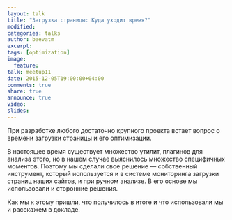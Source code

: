 ```yaml
---
layout: talk
title: "Загрузка страницы: Куда уходит время?"
modified:
categories: talks
author: baevatm
excerpt:
tags: [optimization]
image:
  feature:
talk: meetup11
date: 2015-12-05T19:00:00+04:00
comments: true
share: true
announce: true 
video: 
slides: 
---
```



При разработке любого достаточно крупного проекта встает вопрос 
о времени загрузки страницы и его оптимизации.

В настоящее время существует множество утилит, плагинов для анализа этого, 
но в нашем случае выяснилось множество специфичных моментов. 
Поэтому мы сделали свое решение &mdash; собственный инструмент, 
который используется и в системе мониторинга загрузки страниц наших сайтов, и при ручном анализе. 
В его основе мы использовали и сторонние решения.

Как мы к этому пришли, что получилось в итоге и что использовали мы и расскажем в докладе.

